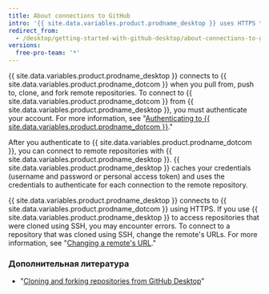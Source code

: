 ```yaml
---
title: About connections to GitHub
intro: '{{ site.data.variables.product.prodname_desktop }} uses HTTPS to securely exchange data with {{ site.data.variables.product.prodname_dotcom }}.'
redirect_from:
  - /desktop/getting-started-with-github-desktop/about-connections-to-github
versions:
  free-pro-team: '*'
---
```


{{ site.data.variables.product.prodname_desktop }} connects to {{ site.data.variables.product.prodname_dotcom }} when you pull from, push to, clone, and fork remote repositories. To connect to {{ site.data.variables.product.prodname_dotcom }} from {{ site.data.variables.product.prodname_desktop }}, you must authenticate your account. For more information, see "[Authenticating to {{ site.data.variables.product.prodname_dotcom }}](/desktop/getting-started-with-github-desktop/authenticating-to-github)."

After you authenticate to {{ site.data.variables.product.prodname_dotcom }}, you can connect to remote repositories with {{ site.data.variables.product.prodname_desktop }}. {{ site.data.variables.product.prodname_desktop }} caches your credentials (username and password or personal access token) and uses the credentials to authenticate for each connection to the remote repository.

{{ site.data.variables.product.prodname_desktop }} connects to {{ site.data.variables.product.prodname_dotcom }} using HTTPS. If you use {{ site.data.variables.product.prodname_desktop }} to access repositories that were cloned using SSH, you may encounter errors. To connect to a repository that was cloned using SSH, change the remote's URLs. For more information, see "[Changing a remote's URL](/github/using-git/changing-a-remotes-url)."

### Дополнительная литература
- "[Cloning and forking repositories from GitHub Desktop](/desktop/contributing-and-collaborating-using-github-desktop/cloning-and-forking-repositories-from-github-desktop)"

